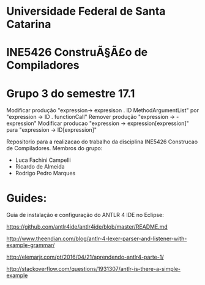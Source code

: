 # Universidade Federal de Santa Catarina
# INE5426 ConstruÃ§Ã£o de Compiladores
# Grupo 3 do semestre 17.1

Modificar produção "expression-> expresison . ID MethodArgumentList" por "expression -> ID . functionCall"
Remover produção "expression -> - expression"
Modificar producao "expression -> expression[expression]" para "expression -> ID[expression]"

Repositorio para a realizacao do trabalho da disciplina INE5426 Construcao de Compiladores.
Membros do grupo:
- Luca Fachini Campelli
- Ricardo de Almeida
- Rodrigo Pedro Marques

# Guides:

Guia de instalação e configuração do ANTLR 4 IDE no Eclipse:

https://github.com/antlr4ide/antlr4ide/blob/master/README.md

http://www.theendian.com/blog/antlr-4-lexer-parser-and-listener-with-example-grammar/

http://elemarjr.com/pt/2016/04/21/aprendendo-antlr4-parte-1/

http://stackoverflow.com/questions/1931307/antlr-is-there-a-simple-example
